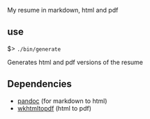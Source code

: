 My resume in markdown, html and pdf 

## use

$> `./bin/generate`

Generates html and pdf versions of the resume

## Dependencies
- [pandoc](http://johnmacfarlane.net/pandoc/) (for markdown to html)
- [wkhtmltopdf](http://wkhtmltopdf.org/) (html to pdf)
